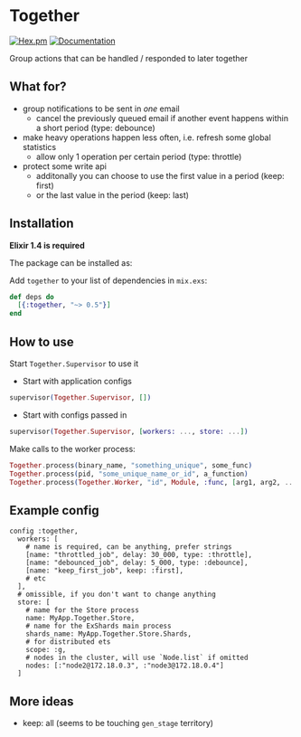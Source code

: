 # Together

[![Hex.pm](https://img.shields.io/hexpm/v/together.svg)]()
[![Documentation](https://img.shields.io/badge/docs-hexpm-blue.svg)](https://hexdocs.pm/together)

Group actions that can be handled / responded to later together

## What for?

- group notifications to be sent in *one* email
    - cancel the previously queued email if another event happens within a short period (type: debounce)
- make heavy operations happen less often, i.e. refresh some global statistics
    - allow only 1 operation per certain period (type: throttle)
- protect some write api
    - additonally you can choose to use the first value in a period (keep: first)
    - or the last value in the period (keep: last)

## Installation

**Elixir 1.4 is required**

The package can be installed as:

Add `together` to your list of dependencies in `mix.exs`:

```elixir
def deps do
  [{:together, "~> 0.5"}]
end
```

## How to use

Start `Together.Supervisor` to use it

- Start with application configs

```elixir
supervisor(Together.Supervisor, [])
```

- Start with configs passed in

```elixir
supervisor(Together.Supervisor, [workers: ..., store: ...])
```

Make calls to the worker process:

```elixir
Together.process(binary_name, "something_unique", some_func)
Together.process(pid, "some_unique_name_or_id", a_function)
Together.process(Together.Worker, "id", Module, :func, [arg1, arg2, ...])
```

## Example config

    config :together,
      workers: [
        # name is required, can be anything, prefer strings
        [name: "throttled_job", delay: 30_000, type: :throttle],
        [name: "debounced_job", delay: 5_000, type: :debounce],
        [name: "keep_first_job", keep: :first],
        # etc
      ],
      # omissible, if you don't want to change anything
      store: [
        # name for the Store process
        name: MyApp.Together.Store,
        # name for the ExShards main process
        shards_name: MyApp.Together.Store.Shards,
        # for distributed ets
        scope: :g,
        # nodes in the cluster, will use `Node.list` if omitted
        nodes: [:"node2@172.18.0.3", :"node3@172.18.0.4"]
      ]

## More ideas

- keep: all (seems to be touching `gen_stage` territory)

